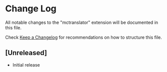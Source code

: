 # Change Log

All notable changes to the "mctranslator" extension will be documented in this file.

Check [Keep a Changelog](http://keepachangelog.com/) for recommendations on how to structure this file.

## [Unreleased]

-   Initial release
